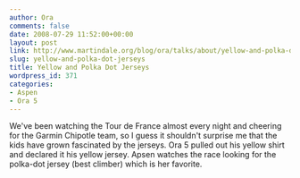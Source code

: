 ```yaml
---
author: Ora
comments: false
date: 2008-07-29 11:52:00+00:00
layout: post
link: http://www.martindale.org/blog/ora/talks/about/yellow-and-polka-dot-jerseys
slug: yellow-and-polka-dot-jerseys
title: Yellow and Polka Dot Jerseys
wordpress_id: 371
categories:
- Aspen
- Ora 5
---
```


We've been watching the Tour de France almost every night and cheering for the Garmin Chipotle team, so I guess it shouldn't surprise me that the kids have grown fascinated by the jerseys. Ora 5 pulled out his yellow shirt and declared it his yellow jersey. Apsen watches the race looking for the polka-dot jersey (best climber) which is her favorite.
